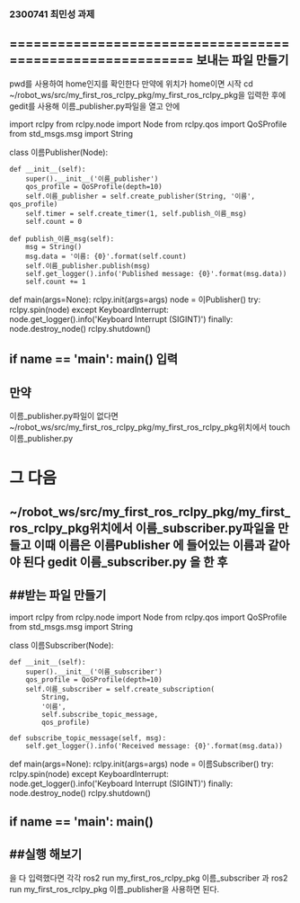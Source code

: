 ### 2300741 최민성 과제
==========================================================
보내는 파일 만들기 
-----------------------------------------------------------------------------------------------------------------------------
pwd를 사용하여 home인지를 확인한다
만약에 위치가 home이면 시작
cd ~/robot_ws/src/my_first_ros_rclpy_pkg/my_first_ros_rclpy_pkg을 입력한 후에 
gedit를 사용해 이름_publisher.py파일을 열고 안에

import rclpy
from rclpy.node import Node
from rclpy.qos import QoSProfile
from std_msgs.msg import String


class 이름Publisher(Node):

    def __init__(self):
        super().__init__('이름_publisher')
        qos_profile = QoSProfile(depth=10)
        self.이름_publisher = self.create_publisher(String, '이름', qos_profile)
        self.timer = self.create_timer(1, self.publish_이름_msg)
        self.count = 0

    def publish_이름_msg(self):
        msg = String()
        msg.data = '이름: {0}'.format(self.count)
        self.이름_publisher.publish(msg)
        self.get_logger().info('Published message: {0}'.format(msg.data))
        self.count += 1


def main(args=None):
    rclpy.init(args=args)
    node = 이Publisher()
    try:
        rclpy.spin(node)
    except KeyboardInterrupt:
        node.get_logger().info('Keyboard Interrupt (SIGINT)')
    finally:
        node.destroy_node()
        rclpy.shutdown()


if __name__ == '__main__':
    main()
입력
-----------------------------------------------------------------------------------------------------------------------------
## 만약
이름_publisher.py파일이 없다면 ~/robot_ws/src/my_first_ros_rclpy_pkg/my_first_ros_rclpy_pkg위치에서 
touch 이름_publisher.py
# 그 다음 
~/robot_ws/src/my_first_ros_rclpy_pkg/my_first_ros_rclpy_pkg위치에서 이름_subscriber.py파일을 만들고 이때 
이름은 이름Publisher 에 들어있는 이름과 같아야 된다
gedit 이름_subscriber.py
을 한 후 
--------------------------------------------------------------------------------------------------------------------------
##받는 파일 만들기
-----------------------------------------------------------------------------------------------------------------------------
import rclpy
from rclpy.node import Node
from rclpy.qos import QoSProfile
from std_msgs.msg import String


class 이름Subscriber(Node):

    def __init__(self):
        super().__init__('이름_subscriber')
        qos_profile = QoSProfile(depth=10)
        self.이름_subscriber = self.create_subscription(
            String,
            '이름',
            self.subscribe_topic_message,
            qos_profile)

    def subscribe_topic_message(self, msg):
        self.get_logger().info('Received message: {0}'.format(msg.data))


def main(args=None):
    rclpy.init(args=args)
    node = 이름Subscriber()
    try:
        rclpy.spin(node)
    except KeyboardInterrupt:
        node.get_logger().info('Keyboard Interrupt (SIGINT)')
    finally:
        node.destroy_node()
        rclpy.shutdown()


if __name__ == '__main__':
    main()
----------------------------------------------------------------------------------------------------------------------------
##실행 해보기
-----------------------------------------------------------------------------------------------------------------------------
을 다 입력했다면 각각
ros2 run my_first_ros_rclpy_pkg 이름_subscriber 과 ros2 run my_first_ros_rclpy_pkg 이름_publisher을 사용하면 된다.
